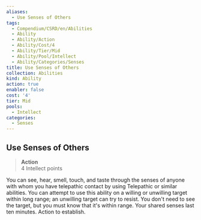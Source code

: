 ```yaml
---
aliases:
  - Use Senses of Others
tags:
  - Compendium/CSRD/en/Abilities
  - Ability
  - Ability/Action
  - Ability/Cost/4
  - Ability/Tier/Mid
  - Ability/Pool/Intellect
  - Ability/Categories/Senses
title: Use Senses of Others
collection: Abilities
kind: Ability
action: true
enabler: false
cost: '4'
tier: Mid
pools:
  - Intellect
categories:
  - Senses
---
```

## Use Senses of Others  
>**Action**  
>4 Intellect points
  
You can see, hear, smell, touch, and taste through the senses of anyone with whom you have telepathic contact by using Telepathic or similar abilities. You can attempt to use this ability on a willing or unwilling target within long range; an unwilling target can try to resist. You don't need to see the target, but you must know that it's within range. Your shared senses last ten minutes. Action to establish.